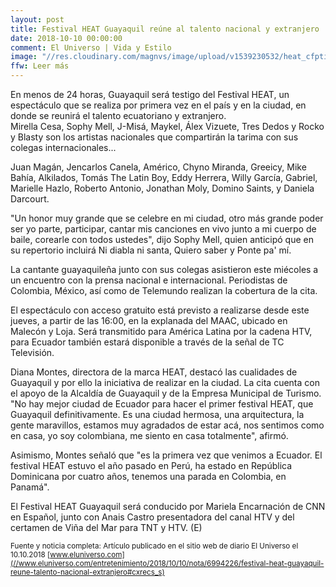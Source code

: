 ```yaml
---
layout: post
title: Festival HEAT Guayaquil reúne al talento nacional y extranjero
date: 2018-10-10 00:00:00
comment: El Universo | Vida y Estilo
image: "//res.cloudinary.com/magnvs/image/upload/v1539230532/heat_cfptic.jpg"
ffw: Leer más
---
```

En menos de 24 horas, Guayaquil será testigo del Festival HEAT, un espectáculo que se realiza por primera vez en el país y en la ciudad, en donde se reunirá el talento ecuatoriano y extranjero.<br />Mirella Cesa, Sophy Mell, J-Misá, Maykel, Álex Vizuete, Tres Dedos y Rocko y Blasty son los artistas nacionales que compartirán la tarima con sus colegas internacionales...

Juan Magán, Jencarlos Canela, Américo, Chyno Miranda, Greeicy, Mike Bahía, Alkilados, Tomás The Latin Boy, Eddy Herrera, Willy García, Gabriel, Marielle Hazlo, Roberto Antonio, Jonathan Moly, Domino Saints, y Daniela Darcourt.

"Un honor muy grande que se celebre en mi ciudad, otro más grande poder ser yo parte, participar, cantar mis canciones en vivo junto a mi cuerpo de baile, corearle con todos ustedes", dijo Sophy Mell, quien anticipó que en su repertorio incluirá Ni diabla ni santa, Quiero saber y Ponte pa' mí.

La cantante guayaquileña junto con sus colegas asistieron este miécoles a un encuentro con la prensa nacional e internacional. Periodistas de  Colombia, México, así como de Telemundo realizan la cobertura de la cita.

El espectáculo con acceso gratuito está previsto a realizarse desde este jueves, a partir de las 16:00, en la explanada del MAAC, ubicado en Malecón y Loja. Será transmitido para América Latina por la cadena HTV, para Ecuador también estará disponible a través de la señal de TC Televisión.

Diana Montes, directora de la marca HEAT, destacó las cualidades de Guayaquil y por ello la iniciativa de realizar en la ciudad. La cita cuenta con el apoyo de la Alcaldía de Guayaquil y de la Empresa Municipal de Turismo. "No hay mejor ciudad de Ecuador para hacer el primer festival HEAT, que Guayaquil definitivamente. Es una ciudad hermosa, una arquitectura, la gente maravillos, estamos muy agradados de estar acá, nos sentimos como en casa, yo soy colombiana, me siento en casa totalmente", afirmó.

Asimismo, Montes señaló que  "es la primera vez que venimos a Ecuador. El festival HEAT estuvo el año pasado en Perú, ha estado en República Dominicana por cuatro años, tenemos una parada en Colombia, en Panamá".

El Festival HEAT Guayaquil será conducido por Mariela Encarnación de CNN en Español, junto con Anais Castro presentadora del canal HTV y del certamen de Viña del Mar para TNT y HTV. (E)

<small>Fuente y noticia completa: Artículo publicado en el sitio web de diario El Universo el 10.10.2018 [www.eluniverso.com](//www.eluniverso.com/entretenimiento/2018/10/10/nota/6994226/festival-heat-guayaquil-reune-talento-nacional-extranjero#cxrecs_s)</small>
